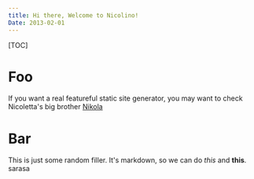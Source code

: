 ```yaml
---
title: Hi there, Welcome to Nicolino!
Date: 2013-02-01
---
```


[TOC]

# Foo

If you want a real featureful static site generator, you may want to check Nicoletta's
big brother [Nikola](http://getnikola.com)

# Bar

This is just some random filler. It's markdown, so we can do *this* and **this**.
sarasa
